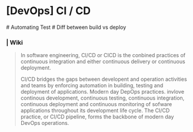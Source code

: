# [DevOps] CI / CD

\# Automating Test \# Diff between build vs deploy

### | Wiki 

> In software engineering, CI/CD or CICD is the conbined practices of continuous integration and either continuous delivery or continuous deployment. 
>
> CI/CD bridges the gaps between developent and operation activities and teams by enforcing automation in building, testing and deployment of applications. Modern day DepOps practices. invlove continous development, continuous testing, continuous integration, continuous deployment and continuous monitoring of sofware applications throughout its development life cycle. The CI/CD practice, or CI/CD pipeline, forms the backbone of modern day DevOps operations. 

